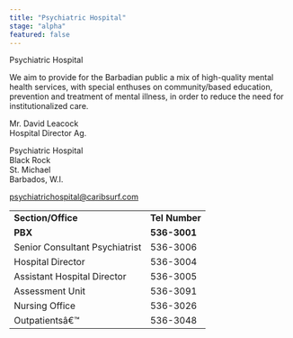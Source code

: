```yaml
---
title: "Psychiatric Hospital"
stage: "alpha"
featured: false
---
```


Psychiatric Hospital

We aim to provide for the Barbadian public a mix of high-quality mental health services, with special enthuses on community/based education, prevention and treatment of mental illness, in order to reduce the need for institutionalized care.

Mr. David Leacock  
Hospital Director Ag.

Psychiatric Hospital  
Black Rock  
St. Michael  
Barbados, W.I.

psychiatrichospital@caribsurf.com  

|  |  |
| --- | --- |
| **Section/Office** | **Tel Number** |
| **PBX** | **536-3001** |
| Senior Consultant Psychiatrist | 536-3006 |
| Hospital Director | 536-3004 |
| Assistant Hospital Director | 536-3005 |
| Assessment Unit | 536-3091 |
| Nursing Office | 536-3026 |
| Outpatientsâ€™ | 536-3048 |